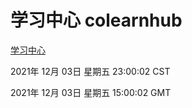 # 学习中心 colearnhub
[学习中心](http://59.174.25.102:56308/colearnhub/)

2021年 12月 03日 星期五 23:00:02 CST

2021年 12月 03日 星期五 15:00:02 GMT
